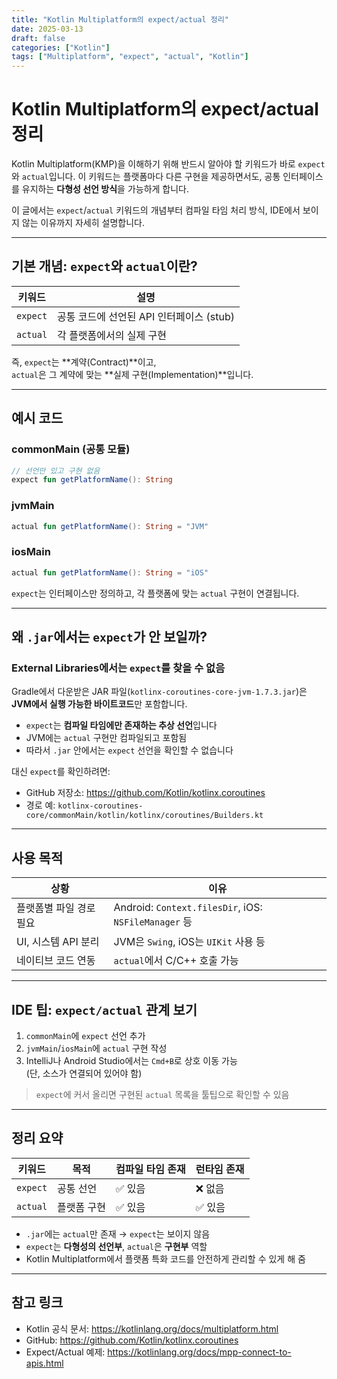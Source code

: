 ```yaml
---
title: "Kotlin Multiplatform의 expect/actual 정리"
date: 2025-03-13
draft: false
categories: ["Kotlin"]
tags: ["Multiplatform", "expect", "actual", "Kotlin"]
---
```



# Kotlin Multiplatform의 expect/actual 정리

Kotlin Multiplatform(KMP)을 이해하기 위해 반드시 알아야 할 키워드가 바로 `expect`와 `actual`입니다. 이 키워드는 플랫폼마다 다른 구현을 제공하면서도, 공통 인터페이스를 유지하는 **다형성 선언 방식**을 가능하게 합니다.

이 글에서는 `expect`/`actual` 키워드의 개념부터 컴파일 타임 처리 방식, IDE에서 보이지 않는 이유까지 자세히 설명합니다.

---

## 기본 개념: `expect`와 `actual`이란?

| 키워드 | 설명 |
|--------|------|
| `expect` | 공통 코드에 선언된 API 인터페이스 (stub) |
| `actual` | 각 플랫폼에서의 실제 구현 |

즉, `expect`는 **계약(Contract)**이고,  
`actual`은 그 계약에 맞는 **실제 구현(Implementation)**입니다.

---

## 예시 코드

### commonMain (공통 모듈)

```kotlin
// 선언만 있고 구현 없음
expect fun getPlatformName(): String
```

### jvmMain

```kotlin
actual fun getPlatformName(): String = "JVM"
```

### iosMain

```kotlin
actual fun getPlatformName(): String = "iOS"
```

`expect`는 인터페이스만 정의하고, 각 플랫폼에 맞는 `actual` 구현이 연결됩니다.

---

## 왜 `.jar`에서는 `expect`가 안 보일까?

### External Libraries에서는 `expect`를 찾을 수 없음

Gradle에서 다운받은 JAR 파일(`kotlinx-coroutines-core-jvm-1.7.3.jar`)은 **JVM에서 실행 가능한 바이트코드**만 포함합니다.

- `expect`는 **컴파일 타임에만 존재하는 추상 선언**입니다
- JVM에는 `actual` 구현만 컴파일되고 포함됨
- 따라서 `.jar` 안에서는 `expect` 선언을 확인할 수 없습니다

대신 `expect`를 확인하려면:

- GitHub 저장소: https://github.com/Kotlin/kotlinx.coroutines
- 경로 예: `kotlinx-coroutines-core/commonMain/kotlin/kotlinx/coroutines/Builders.kt`

---

## 사용 목적

| 상황 | 이유 |
|------|------|
| 플랫폼별 파일 경로 필요 | Android: `Context.filesDir`, iOS: `NSFileManager` 등 |
| UI, 시스템 API 분리 | JVM은 `Swing`, iOS는 `UIKit` 사용 등 |
| 네이티브 코드 연동 | `actual`에서 C/C++ 호출 가능 |

---

## IDE 팁: `expect/actual` 관계 보기

1. `commonMain`에 `expect` 선언 추가  
2. `jvmMain`/`iosMain`에 `actual` 구현 작성  
3. IntelliJ나 Android Studio에서는 `Cmd+B`로 상호 이동 가능  
   (단, 소스가 연결되어 있어야 함)

> `expect`에 커서 올리면 구현된 `actual` 목록을 툴팁으로 확인할 수 있음

---

## 정리 요약

| 키워드 | 목적 | 컴파일 타임 존재 | 런타임 존재 |
|--------|------|------------------|--------------|
| `expect` | 공통 선언 | ✅ 있음 | ❌ 없음 |
| `actual` | 플랫폼 구현 | ✅ 있음 | ✅ 있음 |

- `.jar`에는 `actual`만 존재 → `expect`는 보이지 않음
- `expect`는 **다형성의 선언부**, `actual`은 **구현부** 역할
- Kotlin Multiplatform에서 플랫폼 특화 코드를 안전하게 관리할 수 있게 해 줌

---

## 참고 링크

- Kotlin 공식 문서: https://kotlinlang.org/docs/multiplatform.html
- GitHub: https://github.com/Kotlin/kotlinx.coroutines
- Expect/Actual 예제: https://kotlinlang.org/docs/mpp-connect-to-apis.html
